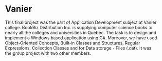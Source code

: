 # Vanier
This final project was the part of Application Development subject at Vanier college. 
BookBiz Distribution Inc. is supplying computer science books to nearly all the colleges and universities in Quebec. 
The task is to design and implement a Windows based application using C#. Moreover, we have used Object-Oriented Concepts, 
Built-in Classes and Structures, Regular Expressions, Collection Classes and for Data storage - Files (.dat). 
It was the group project with two other members.
